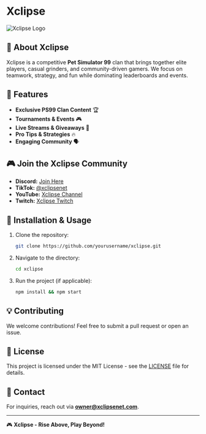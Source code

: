 # Xclipse

![Xclipse Logo](path/to/logo.png)

## 🌟 About Xclipse
Xclipse is a competitive **Pet Simulator 99** clan that brings together elite players, casual grinders, and community-driven gamers. We focus on teamwork, strategy, and fun while dominating leaderboards and events.

## 🚀 Features
- **Exclusive PS99 Clan Content** 🏆
- **Tournaments & Events** 🎮
- **Live Streams & Giveaways** 🎁
- **Pro Tips & Strategies** 🔥
- **Engaging Community** 🗣️

## 🎮 Join the Xclipse Community
- **Discord:** [Join Here](https://discord.gg/xrx97aHzp8)
- **TikTok:** [@xclipsenet](https://www.tiktok.com/@xclipsenet)
- **YouTube:** [Xclipse Channel](https://www.youtube.com/channel/yourchannel)
- **Twitch:** [Xclipse Twitch](https://www.twitch.tv/ttvleeeroy)

## 📜 Installation & Usage
1. Clone the repository:
   ```sh
   git clone https://github.com/yourusername/xclipse.git
   ```
2. Navigate to the directory:
   ```sh
   cd xclipse
   ```
3. Run the project (if applicable):
   ```sh
   npm install && npm start
   ```

## 💡 Contributing
We welcome contributions! Feel free to submit a pull request or open an issue.

## 📜 License
This project is licensed under the MIT License - see the [LICENSE](LICENSE) file for details.

## 📧 Contact
For inquiries, reach out via **owner@xclipsenet.com**.

---
🎮 **Xclipse - Rise Above, Play Beyond!**

